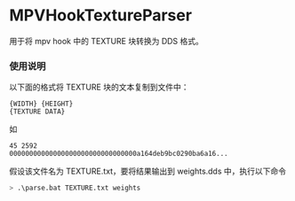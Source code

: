 # MPVHookTextureParser

用于将 mpv hook 中的 TEXTURE 块转换为 DDS 格式。

### 使用说明

以下面的格式将 TEXTURE 块的文本复制到文件中：

```
{WIDTH} {HEIGHT}
{TEXTURE DATA}
```

如

```
45 2592
00000000000000000000000000000000a164deb9bc0290ba6a16...
```

假设该文件名为 TEXTURE.txt，要将结果输出到 weights.dds 中，执行以下命令

``` bash
> .\parse.bat TEXTURE.txt weights
```

